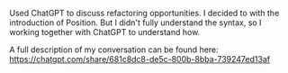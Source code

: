 Used ChatGPT to discuss refactoring opportunities. I decided to with the introduction of Position.
But I didn't fully understand the syntax, so I working together with ChatGPT to understand how.

A full description of my conversation can be found here: https://chatgpt.com/share/681c8dc8-de5c-800b-8bba-739247ed13af